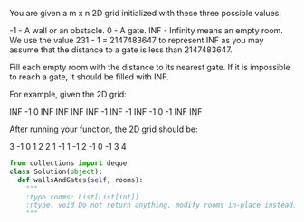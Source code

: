 
You are given a m x n 2D grid initialized with these three possible values.


-1 - A wall or an obstacle.
0 - A gate.
INF - Infinity means an empty room. We use the value 231 - 1 = 2147483647 to represent INF as you may assume that the distance to a gate is less than 2147483647.



Fill each empty room with the distance to its nearest gate. If it is impossible to reach a gate, it should be filled with INF.


For example, given the 2D grid:

INF  -1  0  INF
INF INF INF  -1
INF  -1 INF  -1
  0  -1 INF INF



After running your function, the 2D grid should be:

  3  -1   0   1
  2   2   1  -1
  1  -1   2  -1
  0  -1   3   4



```python
from collections import deque
class Solution(object):
  def wallsAndGates(self, rooms):
    """
    :type rooms: List[List[int]]
    :rtype: void Do not return anything, modify rooms in-place instead.
    """
```
